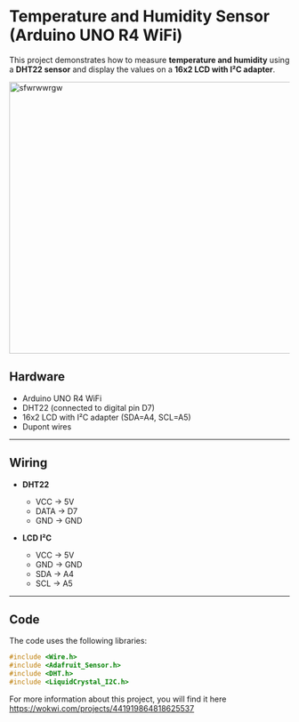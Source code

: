 # Temperature and Humidity Sensor (Arduino UNO R4 WiFi)

This project demonstrates how to measure **temperature and humidity** using a **DHT22 sensor** and display the values on a **16x2 LCD with I²C adapter**.


<img width="738" height="489" alt="sfwrwwrgw" src="https://github.com/user-attachments/assets/d458e629-fb01-446b-8a1d-8e990f0b187a" />


## Hardware
- Arduino UNO R4 WiFi  
- DHT22 (connected to digital pin D7)  
- 16x2 LCD with I²C adapter (SDA=A4, SCL=A5)  
- Dupont wires  

---

## Wiring
- **DHT22**  
  - VCC → 5V  
  - DATA → D7  
  - GND → GND  

- **LCD I²C**  
  - VCC → 5V  
  - GND → GND  
  - SDA → A4  
  - SCL → A5  

---

## Code
The code uses the following libraries:
```cpp
#include <Wire.h>
#include <Adafruit_Sensor.h>
#include <DHT.h>
#include <LiquidCrystal_I2C.h>
```
For more information about this project, you will find it here
https://wokwi.com/projects/441919864818625537
